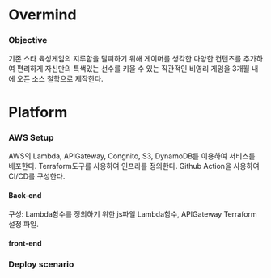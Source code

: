 # Overmind

### Objective

기존 스타 육성게임의 지루함을 탈피하기 위해 게이머를 생각한 다양한 컨텐츠를 추가하여 편리하게 자신만의 특색있는 선수를 키울 수 있는 직관적인 비영리 게임을 3개월 내에 오픈 소스 철학으로 제작한다.


# Platform

### AWS Setup

AWS의 Lambda, APIGateway, Congnito, S3, DynamoDB를 이용하여 서비스를 배포한다.
Terraform도구를 사용하여 인프라를 정의한다.
Github Action을 사용하여 CI/CD를 구성한다.

#### Back-end
구성:
Lambda함수를 정의하기 위한 js파일
Lambda함수, APIGateway Terraform설정 파일.

#### front-end

### Deploy scenario